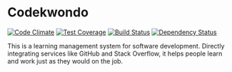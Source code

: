# Codekwondo

[![Code Climate](https://codeclimate.com/github/chrisvfritz/codekwondo/badges/gpa.svg)](https://codeclimate.com/github/chrisvfritz/codekwondo) [![Test Coverage](https://codeclimate.com/github/chrisvfritz/codekwondo/badges/coverage.svg)](https://codeclimate.com/github/chrisvfritz/codekwondo) [![Build Status](https://travis-ci.org/chrisvfritz/codekwondo.svg?branch=master)](https://travis-ci.org/chrisvfritz/codekwondo) [![Dependency Status](https://gemnasium.com/chrisvfritz/codekwondo.svg)](https://gemnasium.com/chrisvfritz/codekwondo)

This is a learning management system for software development. Directly integrating services like GitHub and Stack Overflow, it helps people learn and work just as they would on the job.
